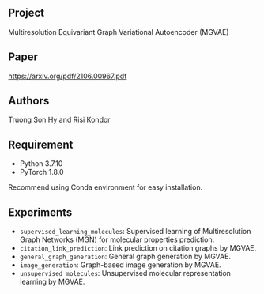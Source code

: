 ## Project
Multiresolution Equivariant Graph Variational Autoencoder (MGVAE)

## Paper
https://arxiv.org/pdf/2106.00967.pdf

## Authors
Truong Son Hy and Risi Kondor

## Requirement
* Python 3.7.10
* PyTorch 1.8.0

Recommend using Conda environment for easy installation.

## Experiments
* ```supervised_learning_molecules```: Supervised learning of Multiresolution Graph Networks (MGN) for molecular properties prediction.
* ```citation_link_prediction```: Link prediction on citation graphs by MGVAE.
* ```general_graph_generation```: General graph generation by MGVAE.
* ```image_generation```: Graph-based image generation by MGVAE.
* ```unsupervised_molecules```: Unsupervised molecular representation learning by MGVAE.